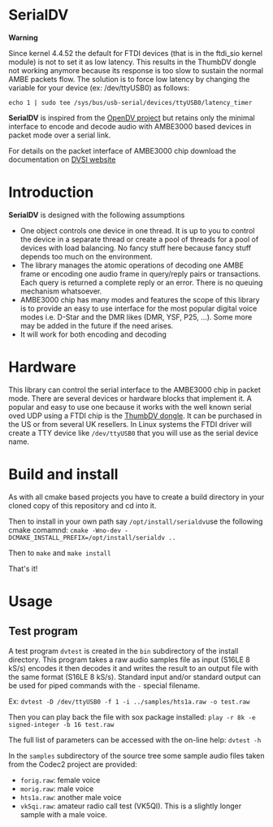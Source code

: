 SerialDV
========

**Warning**

Since kernel 4.4.52 the default for FTDI devices (that is in the ftdi_sio kernel module) is not to set it as low latency. This results in the ThumbDV dongle not working anymore because its response is too slow to sustain the normal AMBE packets flow. The solution is to force low latency by changing the variable for your device (ex: /dev/ttyUSB0) as follows:

`echo 1 | sudo tee /sys/bus/usb-serial/devices/ttyUSB0/latency_timer`

**SerialDV** is inspired from the [OpenDV project](https://github.com/dl5di/OpenDV.git) but retains only the minimal interface to encode and decode audio with AMBE3000 based devices in packet mode over a serial link.

For details on the packet interface of AMBE3000 chip download the documentation on [DVSI website](http://www.dvsinc.com/products/a3000.htm)

<h1>Introduction</h1>

**SerialDV** is designed with the following assumptions

  - One object controls one device in one thread. It is up to you to control the device in a separate thread or create a pool of threads for a pool of devices with load balancing. No fancy stuff here because fancy stuff depends too much on the environment.
  - The library manages the atomic operations of decoding one AMBE frame or encoding one audio frame in query/reply pairs or transactions. Each query is returned a complete reply or an error. There is no queuing mechanism whatsoever. 
  - AMBE3000 chip has many modes and features the scope of this library is to provide an easy to use interface for the most popular digital voice modes i.e. D-Star and the DMR likes (DMR, YSF, P25, ...). Some more may be added in the future if the need arises.
  - It will work for both encoding and decoding
  
<h1>Hardware</h1>

This library can control the serial interface to the AMBE3000 chip in packet mode. There are several devices or hardware blocks that implement it. A popular and easy to use one because it works with the well known serial oved UDP using a FTDI chip is the [ThumbDV dongle](http://nwdigitalradio.com/thumbdv-and-dv3000-resource-page/). It can be purchased in the US or from several UK resellers.  In Linux systems the FTDI driver will create a TTY device like `/dev/ttyUSB0` that you will use as the serial device name.
  
<h1>Build and install</h1>

As with all cmake based projects you have to create a build directory in your cloned copy of this repository and cd into it.

Then to install in your own path say `/opt/install/serialdv`use the following cmake comamnd: `cmake -Wno-dev -DCMAKE_INSTALL_PREFIX=/opt/install/serialdv ..`

Then to `make` and `make install`

That's it!

<h1>Usage</h1>

<h2>Test program</h2>

A test program `dvtest` is created in the `bin` subdirectory of the install directory. This program takes a raw audio samples file as input (S16LE 8 kS/s) encodes it then decodes it and writes the result to an output file with the same format (S16LE 8 kS/s). Standard input and/or standard output can be used for piped commands with the `-` special filename.

Ex: `dvtest -D /dev/ttyUSB0 -f 1 -i ../samples/hts1a.raw -o test.raw`

Then you can play back the file with sox package installed: `play -r 8k -e signed-integer -b 16 test.raw`

The full list of parameters can be accessed with the on-line help: `dvtest -h`

In the `samples` subdirectory of the source tree some sample audio files taken from the Codec2 project are provided:

  - `forig.raw`: female voice
  - `morig.raw`: male voice
  - `hts1a.raw`: another male voice
  - `vk5qi.raw`: amateur radio call test (VK5QI). This is a slightly longer sample with a male voice. 
